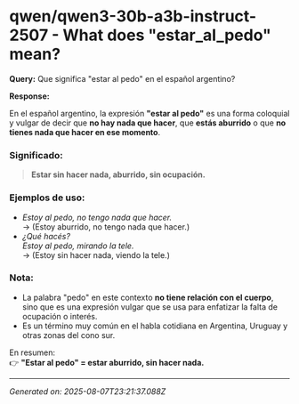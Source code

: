 # qwen/qwen3-30b-a3b-instruct-2507 - What does "estar_al_pedo" mean?

**Query:** Que significa "estar al pedo" en el español argentino?



**Response:**

En el español argentino, la expresión **"estar al pedo"** es una forma coloquial y vulgar de decir que **no hay nada que hacer**, que **estás aburrido** o que **no tienes nada que hacer en ese momento**.

### Significado:
> **Estar sin hacer nada, aburrido, sin ocupación.**

### Ejemplos de uso:
- *Estoy al pedo, no tengo nada que hacer.*  
  → (Estoy aburrido, no tengo nada que hacer.)
- *¿Qué hacés?*  
  *Estoy al pedo, mirando la tele.*  
  → (Estoy sin hacer nada, viendo la tele.)

### Nota:
- La palabra "pedo" en este contexto **no tiene relación con el cuerpo**, sino que es una expresión vulgar que se usa para enfatizar la falta de ocupación o interés.
- Es un término muy común en el habla cotidiana en Argentina, Uruguay y otras zonas del cono sur.

En resumen:  
👉 **"Estar al pedo" = estar aburrido, sin hacer nada.**

---
*Generated on: 2025-08-07T23:21:37.088Z*
